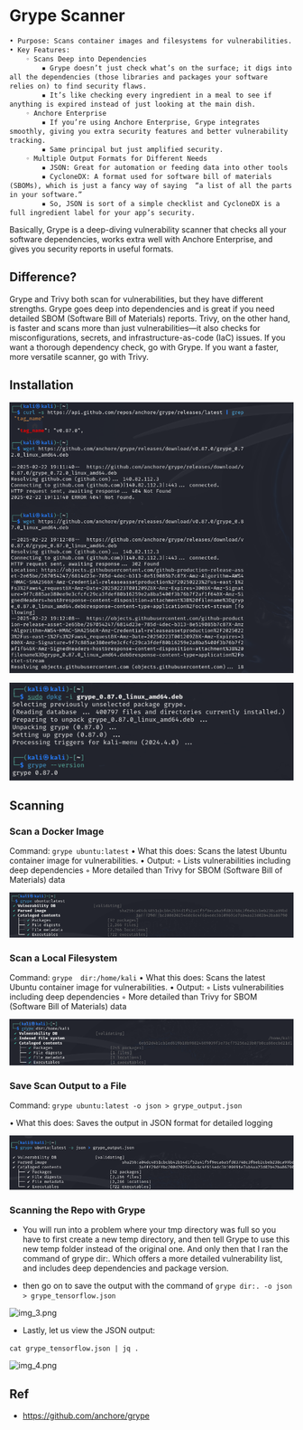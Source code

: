 # Grype Scanner

    • Purpose: Scans container images and filesystems for vulnerabilities.
    • Key Features:
        ◦ Scans Deep into Dependencies
            ▪ Grype doesn’t just check what’s on the surface; it digs into all the dependencies (those libraries and packages your software relies on) to find security flaws.
            ▪ It’s like checking every ingredient in a meal to see if anything is expired instead of just looking at the main dish.
        ◦ Anchore Enterprise
            ▪ If you’re using Anchore Enterprise, Grype integrates smoothly, giving you extra security features and better vulnerability tracking.
            ▪ Same principal but just amplified security.
        ◦ Multiple Output Formats for Different Needs
            ▪ JSON: Great for automation or feeding data into other tools
            ▪ CycloneDX: A format used for software bill of materials (SBOMs), which is just a fancy way of saying  “a list of all the parts in your software.”
            ▪ So, JSON is sort of a simple checklist and CycloneDX is a full ingredient label for your app’s security.

Basically, Grype is a deep-diving vulnerability scanner that checks all your software dependencies, works extra well with Anchore Enterprise, and gives you security reports in useful formats.

## Difference?

Grype and Trivy both scan for vulnerabilities, but they have different strengths. Grype goes deep into dependencies and is great if you need detailed SBOM (Software Bill of Materials) reports. Trivy, on the other hand, is faster and scans more than just vulnerabilities—it also checks for misconfigurations, secrets, and infrastructure-as-code (IaC) issues.
If you want a thorough dependency check, go with Grype. If you want a faster, more versatile scanner, go with Trivy.

## Installation

![grype_installation](../../../../images/computer_forensic/scanner/trivy_grype_nikko/grype_installation.png)

![grype_scan](../../../../images/computer_forensic/scanner/trivy_grype_nikko/grype_installation2.png)

## Scanning

### Scan a Docker Image

Command: `grype ubuntu:latest`
    • What this does: Scans the latest Ubuntu container image for vulnerabilities.
    • Output:
        ◦ Lists vulnerabilities including deep dependencies
        ◦ More detailed than Trivy for SBOM (Software Bill of Materials) data

![alt text](../../../../images/computer_forensic/scanner/trivy_grype_nikko/grype_scan.png)

### Scan a Local Filesystem

Command: `grype  dir:/home/kali`
    • What this does: Scans the latest Ubuntu container image for vulnerabilities.
    • Output:
        ◦ Lists vulnerabilities including deep dependencies
        ◦ More detailed than Trivy for SBOM (Software Bill of Materials) data

![grype_local_filesystem_scan](../../../../images/computer_forensic/scanner/trivy_grype_nikko/grype_local_filesystem_scan.png)

### Save Scan Output to a File

Command: `grype ubuntu:latest -o json > grype_output.json`

• What this does: Saves the output in JSON format for detailed logging

![alt text](../../../../images/computer_forensic/scanner/trivy_grype_nikko/grype_saving_report.png)

### Scanning the Repo with Grype

* You will run into a problem where your tmp directory was full so you have to first create a new temp directory, and then tell Grype to use this new temp folder instead of the original one. And only then that I ran the command of grype dir:. Which offers a more detailed vulnerability list, and includes deep dependencies and package version.
  
* then go on to save the output with the command of `grype dir:. -o json > grype_tensorflow.json`

![img_3.png](img_3.png)

* Lastly, let us view the JSON output: 

`cat grype_tensorflow.json | jq .`

![img_4.png](img_4.png)

## Ref

- https://github.com/anchore/grype